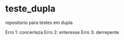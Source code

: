 # teste_dupla
repositorio para testes em dupla

Erro 1: concerteza
Erro 2: enteresse
Erro 3: derrepente
